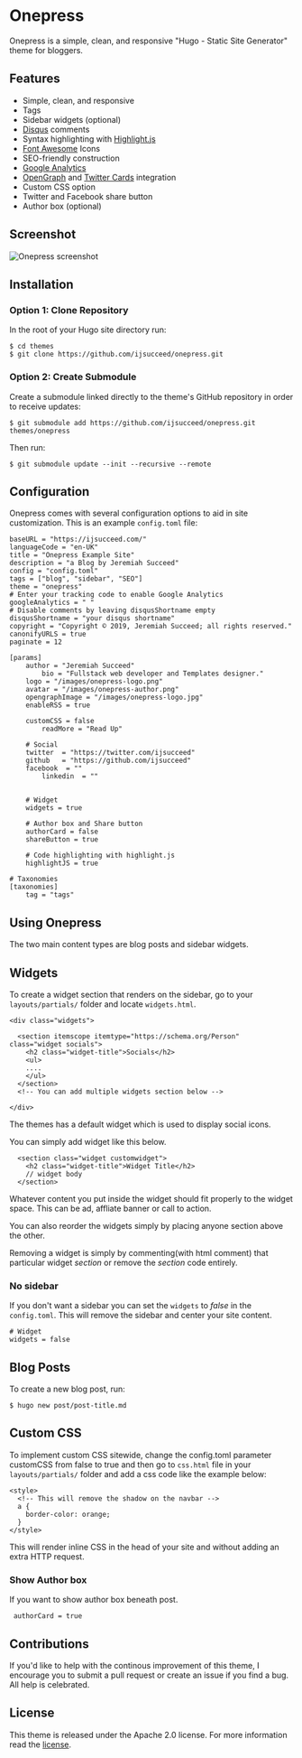 
# Onepress

Onepress is a simple, clean, and responsive "Hugo - Static Site Generator" theme for bloggers.

## Features

- Simple, clean, and responsive
- Tags
- Sidebar widgets (optional)
- [Disqus](https://disqus.com/) comments
- Syntax highlighting with [Highlight.js](https://highlightjs.org/)
- [Font Awesome](https://fontawesome.io) Icons
- SEO-friendly construction
- [Google Analytics](https://analytics.google.com/)
- [OpenGraph](http://ogp.me/) and [Twitter Cards](https://dev.twitter.com/cards/overview) integration
- Custom CSS option
- Twitter and Facebook share button
- Author box (optional)

## Screenshot 

![Onepress screenshot](https://raw.githubusercontent.com/ijsucceed/onepress/master/images/screenshot.png)

## Installation

### Option 1: Clone Repository

In the root of your Hugo site directory run:

```
$ cd themes
$ git clone https://github.com/ijsucceed/onepress.git
```

### Option 2: Create Submodule

Create a submodule linked directly to the theme's GitHub repository in order to receive updates:
 
```
$ git submodule add https://github.com/ijsucceed/onepress.git themes/onepress
```
Then run:

```
$ git submodule update --init --recursive --remote
```

## Configuration

Onepress comes with several configuration options to aid in site customization. This is an example `config.toml` file:


```
baseURL = "https://ijsucceed.com/"
languageCode = "en-UK"
title = "Onepress Example Site"
description = "a Blog by Jeremiah Succeed"
config = "config.toml"
tags = ["blog", "sidebar", "SEO"]
theme = "onepress"
# Enter your tracking code to enable Google Analytics
googleAnalytics = " "
# Disable comments by leaving disqusShortname empty
disqusShortname = "your disqus shortname"
copyright = "Copyright © 2019, Jeremiah Succeed; all rights reserved."
canonifyURLS = true
paginate = 12

[params]
	author = "Jeremiah Succeed"
        bio = "Fullstack web developer and Templates designer."
	logo = "/images/onepress-logo.png"
	avatar = "/images/onepress-author.png"
	opengraphImage = "/images/onepress-logo.jpg"
	enableRSS = true

	customCSS = false
        readMore = "Read Up"
    
    # Social
	twitter  = "https://twitter.com/ijsucceed"
	github   = "https://github.com/ijsucceed"
	facebook  = ""
        linkedin  = ""

    
    # Widget
    widgets = true
    
    # Author box and Share button
    authorCard = false 
    shareButton = true
    
    # Code highlighting with highlight.js
    highlightJS = true

# Taxonomies
[taxonomies]
    tag = "tags"

```

## Using Onepress

The two main content types are blog posts and sidebar widgets.

## Widgets

To create a widget section that renders on the sidebar, go to your `layouts/partials/` folder and locate `widgets.html`.

```
<div class="widgets">
      
  <section itemscope itemtype="https://schema.org/Person" class="widget socials">
    <h2 class="widget-title">Socials</h2>
    <ul>
    ....
    </ul>
  </section>
  <!-- You can add multiple widgets section below -->

</div>
```

The themes has a default widget which is used to display social icons.

You can simply add widget like this below.

```
  <section class="widget customwidget">
    <h2 class="widget-title">Widget Title</h2>
    // widget body
  </section>
```

Whatever content you put inside the widget should fit properly to the widget space. This can be ad, affliate banner or call to action.

You can also reorder the widgets simply by placing anyone section above the other.

Removing a widget is simply by commenting(with html comment) that particular widget *section* or remove the *section* code entirely.

### No sidebar

If you don't want a sidebar you can set the `widgets` to *false* in the `config.toml`. This will remove the sidebar and center your site content.

```
# Widget
widgets = false
```

## Blog Posts

To create a new blog post, run:

```
$ hugo new post/post-title.md
```

## Custom CSS

To implement custom CSS sitewide, change the config.toml parameter customCSS from false to true and then go to `css.html` file in your `layouts/partials/` folder and add a css code like the example below:

```
<style>
  <!-- This will remove the shadow on the navbar -->
  a {
    border-color: orange;
  }
</style>
```

This will render inline CSS in the head of your site and without adding an extra HTTP request.

### Show Author box

If you want to show author box beneath post.

```
 authorCard = true
```

## Contributions

If you'd like to help with the continous improvement of this theme, I encourage you to submit a pull request or create an issue if you find a bug. All help is celebrated.

## License

This theme is released under the Apache 2.0 license. For more information read the [license](https://github.com/ijsucceed/onepress/blob/master/LICENSE).
